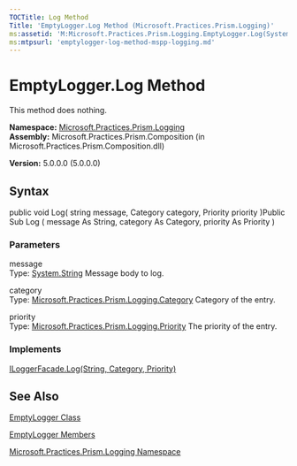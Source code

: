 ```yaml
---
TOCTitle: Log Method
Title: 'EmptyLogger.Log Method (Microsoft.Practices.Prism.Logging)'
ms:assetid: 'M:Microsoft.Practices.Prism.Logging.EmptyLogger.Log(System.String,Microsoft.Practices.Prism.Logging.Category,Microsoft.Practices.Prism.Logging.Priority)'
ms:mtpsurl: 'emptylogger-log-method-mspp-logging.md'
---
```


# EmptyLogger.Log Method

This method does nothing.

**Namespace:** [Microsoft.Practices.Prism.Logging](https://msdn.microsoft.com/library/microsoft.practices.prism.logging)
**Assembly:** Microsoft.Practices.Prism.Composition (in Microsoft.Practices.Prism.Composition.dll)

**Version:** 5.0.0.0 (5.0.0.0)

## Syntax
public void Log( string message, Category category, Priority priority )Public Sub Log ( message As String, category As Category, priority As Priority )

### Parameters

message  
Type: [System.String](http://msdn.microsoft.com/en-us/library/s1wwdcbf)
Message body to log.

category  
Type: [Microsoft.Practices.Prism.Logging.Category](https://msdn.microsoft.com/library/microsoft.practices.prism.logging.category)
Category of the entry.

priority  
Type: [Microsoft.Practices.Prism.Logging.Priority](https://msdn.microsoft.com/library/microsoft.practices.prism.logging.priority)
The priority of the entry.

### Implements

[ILoggerFacade.Log(String, Category, Priority)](https://msdn.microsoft.com/library/microsoft.practices.prism.logging.iloggerfacade.log(system.string%2cmicrosoft.practices.prism.logging.category%2cmicrosoft.practices.prism.logging.priority))

## See Also
[EmptyLogger Class](https://msdn.microsoft.com/library/microsoft.practices.prism.logging.emptylogger)

[EmptyLogger Members](https://msdn.microsoft.com/allmembers.t:microsoft.practices.prism.logging.emptylogger)

[Microsoft.Practices.Prism.Logging Namespace](https://msdn.microsoft.com/library/microsoft.practices.prism.logging)
